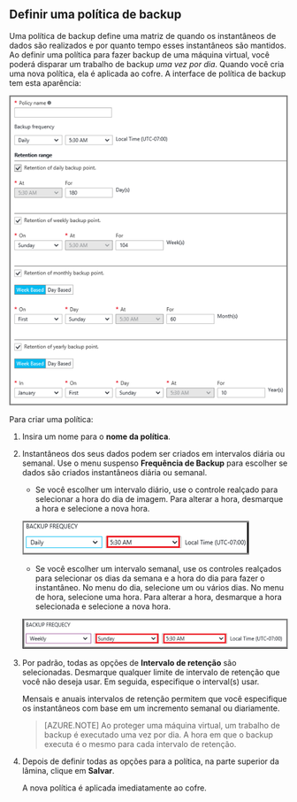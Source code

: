 ## <a name="defining-a-backup-policy"></a>Definir uma política de backup

Uma política de backup define uma matriz de quando os instantâneos de dados são realizados e por quanto tempo esses instantâneos são mantidos. Ao definir uma política para fazer backup de uma máquina virtual, você poderá disparar um trabalho de backup *uma vez por dia*. Quando você cria uma nova política, ela é aplicada ao cofre. A interface de política de backup tem esta aparência:

![Política de backup](./media/backup-create-policy-for-vms/backup-policy.png)

Para criar uma política:

1. Insira um nome para o **nome da política**.

2. Instantâneos dos seus dados podem ser criados em intervalos diária ou semanal. Use o menu suspenso **Frequência de Backup** para escolher se dados são criados instantâneos diária ou semanal.

    - Se você escolher um intervalo diário, use o controle realçado para selecionar a hora do dia de imagem. Para alterar a hora, desmarque a hora e selecione a nova hora.

    ![Política de backup diária](./media/backup-create-policy-for-vms/backup-policy-daily.png) <br/>

    - Se você escolher um intervalo semanal, use os controles realçados para selecionar os dias da semana e a hora do dia para fazer o instantâneo. No menu do dia, selecione um ou vários dias. No menu de hora, selecione uma hora. Para alterar a hora, desmarque a hora selecionada e selecione a nova hora.

    ![Política de backup semanal](./media/backup-create-policy-for-vms/backup-policy-weekly.png)

3. Por padrão, todas as opções de **Intervalo de retenção** são selecionadas. Desmarque qualquer limite de intervalo de retenção que você não deseja usar. Em seguida, especifique o interval(s) usar.

    Mensais e anuais intervalos de retenção permitem que você especifique os instantâneos com base em um incremento semanal ou diariamente.

    >[AZURE.NOTE] Ao proteger uma máquina virtual, um trabalho de backup é executado uma vez por dia. A hora em que o backup executa é o mesmo para cada intervalo de retenção.

4. Depois de definir todas as opções para a política, na parte superior da lâmina, clique em **Salvar**.

    A nova política é aplicada imediatamente ao cofre.
